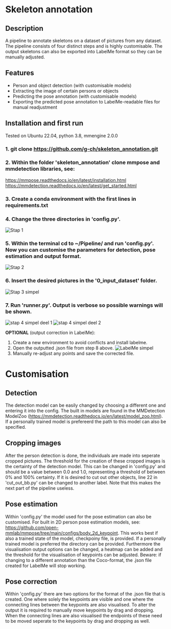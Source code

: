 # Skeleton annotation

## Description

A pipeline to annotate skeletons on a dataset of pictures from any dataset. The pipeline consists of four distinct steps and is highly customisable. The output skeletons can also be exported into LabelMe format so they can be manually adjusted.

## Features

- Person and object detection (with customisable models)
- Extracting the image of certain persons or objects
- Predicting the pose annotation (with customisable models)
- Exporting the predicted pose annotation to LabelMe-readable files for manual readjustment

## Installation and first run

Tested on Ubuntu 22.04, python 3.8, mmengine 2.0.0

### 1. git clone https://github.com/g-ch/skeleton_annotation.git

### 2. Within the folder 'skeleton_annotation' clone mmpose and mmdetection libraries, see: 
https://mmpose.readthedocs.io/en/latest/installation.html
https://mmdetection.readthedocs.io/en/latest/get_started.html

### 3. Create a conda environment with the first lines in requirements.txt

### 4. Change the three directories in 'config.py'.
![Stap 1](https://github.com/g-ch/skeleton_annotation/assets/126026624/a225f19a-d5b7-43df-a696-56fbbdccf796)

### 5. Within the terminal cd to ~/Pipeline/ and run 'config.py'. Now you can customise the parameters for detection, pose estimation and output format.
![Stap 2](https://github.com/g-ch/skeleton_annotation/assets/126026624/dc926c66-f232-4921-a3d7-82aef349887b)

### 6. Insert the desired pictures in the '0_input_dataset' folder.
![Stap 3 simpel](https://github.com/g-ch/skeleton_annotation/assets/126026624/9134fcb3-94f5-4995-91b9-3a796a497a87)

### 7. Run 'runner.py'. Output is verbose so possible warnings will be shown.
![stap 4 simpel deel 1](https://github.com/g-ch/skeleton_annotation/assets/126026624/da884f0d-9e86-42b3-ab18-9444a3d9f9e6)
![stap 4 simpel deel 2](https://github.com/g-ch/skeleton_annotation/assets/126026624/094421af-4f50-4829-b225-404d10d6d200)



**OPTIONAL** (output correction in LabelMe):
1. Create a new environment to avoid conflicts and install labelme.
2. Open the outputted .json file from step 8 above.
![LabelMe simpel](https://github.com/g-ch/skeleton_annotation/assets/126026624/575d5d12-2266-4b96-a352-b4bfc17fe362)
3. Manually re-adjust any points and save the corrected file.



# Customisation

## Detection
The detection model can be easily changed by choosing a different one and entering it into the config. The built in models are found in the MMDetection ModelZoo (https://mmdetection.readthedocs.io/en/latest/model_zoo.html). If a personally trained model is prefereerd the path to this model can also be specified. 

## Cropping images
After the person detection is done, the individuals are made into seperate cropped pictures. The threshold for the creation of these cropped images is the certainty of the detection model. This can be changed in 'config.py' and should be a value between 0.0 and 1.0, representing a threshold of between 0% and 100% certainty. If it is desired to cut out other objects, line 22 in 'cut_out_bb.py' can be changed to another label. Note that this makes the next part of the pipeline useless.

## Pose estimation
Within 'config.py' the model used for the pose estimation can also be customised. For built in 2D person pose estimation models, see: https://github.com/open-mmlab/mmpose/tree/main/configs/body_2d_keypoint. This works best if also a trained state of the model, checkpoiny file, is provided. If a personally trained model is preferred the directory can be provided. Furthermore the visualisation output options can be changed, a heatmap can be added and the threshold for the visualisation of keypoints can be adjusted.
Beware: if changing to a different annotation than the Coco-format, the .json file created for LabelMe will stop working.

## Pose correction
Within 'çonfig.py' there are two options for the format of the .json file that is created. One where solely the keypoints are visible and one where the connecting lines between the keypoints are also visualised. To alter the output it is required to manually move keypoints by drag and dropping. When the connecting lines are also visualised the endpoints of these need to be moved seperate to the keypoints by drag and dropping as well.








